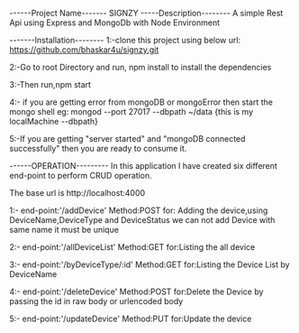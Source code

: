 ------Project Name-------
SIGNZY
-----Description--------
A simple Rest Api using Express and MongoDb with Node Environment

-------Installation--------
1:-clone this project using below url:
https://github.com/bhaskar4u/signzy.git

2:-Go to root Directory and run, npm install to install the dependencies

3:-Then run,npm start

4:- if you are getting error from mongoDB or mongoError then
start the mongo shell eg:
mongod --port 27017 --dbpath ~/data {this is my localMachine --dbpath}

5:-If you are getting "server started" and "mongoDB connected successfully" then you are ready to consume it.

------OPERATION---------
In this application I have created six different end-point to perform CRUD operation.

The base url is http://localhost:4000

1:-
end-point:'/addDevice'
Method:POST
for: Adding the device,using DeviceName,DeviceType and DeviceStatus
we can not add Device with same name it must be unique

2:-
end-point:'/allDeviceList'
Method:GET
for:Listing the all device

3:-
end-point:'/byDeviceType/:id'
Method:GET
for:Listing the Device List by DeviceName

4:-
end-point:'/deleteDevice'
Method:POST
for:Delete the Device by passing the id in raw body or urlencoded body

5:-
end-point:'/updateDevice'
Method:PUT
for:Update the device
